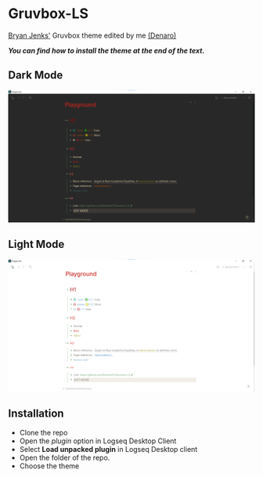 # Gruvbox-LS
[Bryan Jenks'](https://twitter.com/tallguyjenks) Gruvbox theme edited by me [(Denaro)](https://twitter.com/DenaroCascio)

**_You can find how to install the theme at the end of the text._**

## Dark Mode
![Dark img](src/Dark-gruv.png)

## Light Mode
![Light img](src/Light-gruv.png)

## Installation

- Clone the repo
- Open the _plugin_ option in Logseq Desktop Client
- Select **Load unpacked plugin** in Logseq Desktop client
- Open the folder of the repo.
- Choose the theme
